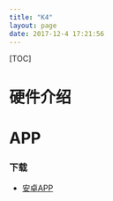 ```yaml
---
title: "K4"
layout: page
date: 2017-12-4 17:21:56
---
```


[TOC]

# 硬件介绍


# **APP**
### **下载**
* [安卓APP](https://gamepad-converter.mycoov.com/viewtopic.php?f=4&t=6)
